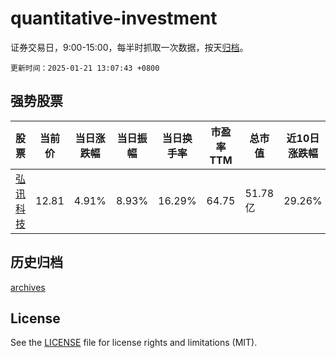 # quantitative-investment

证券交易日，9:00-15:00，每半时抓取一次数据，按天[归档](archives)。

`更新时间：2025-01-21 13:07:43 +0800`

## 强势股票

|股票|当前价|当日涨跌幅|当日振幅|当日换手率|市盈率TTM|总市值|近10日涨跌幅|
|----|----|----|----|----|----|----|----|
|[弘讯科技](https://xueqiu.com/S/SH603015)|12.81|4.91%|8.93%|16.29%|64.75|51.78亿|29.26%|

## 历史归档

[archives](archives)

## License

See the [LICENSE](LICENSE) file for license rights and limitations (MIT).